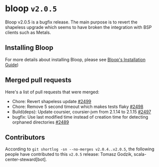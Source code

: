 # bloop `v2.0.5`

Bloop v2.0.5 is a bugfix release. The main purpose is to revert the shapeless
upgrade which seems to have broken the integration with BSP clients such as
Metals.

## Installing Bloop

For more details about installing Bloop, please see
[Bloop's Installation Guide](https://scalacenter.github.io/bloop/setup))

## Merged pull requests

Here's a list of pull requests that were merged:

- Chore: Revert shapeless update [#2499]
- Chore: Remove 5 second timeout which makes tests flaky [#2498]
- Build(deps): Update coursier, coursier-jvm from 2.1.14 to 2.1.15 [#2497]
- bugfix: Use last modified time instead of creation time for detecting orphaned
  directories [#2489]

[#2499]: https://github.com/scalacenter/bloop/pull/2499
[#2498]: https://github.com/scalacenter/bloop/pull/2498
[#2497]: https://github.com/scalacenter/bloop/pull/2497
[#2489]: https://github.com/scalacenter/bloop/pull/2489

## Contributors

According to `git shortlog -sn --no-merges v2.0.4..v2.0.5`, the following people
have contributed to this `v2.0.5` release: Tomasz Godzik,
scala-center-steward[bot].
